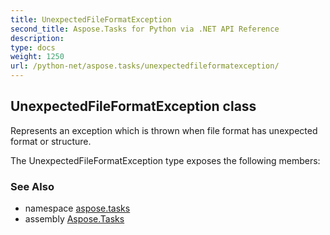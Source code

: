 ```yaml
---
title: UnexpectedFileFormatException
second_title: Aspose.Tasks for Python via .NET API Reference
description: 
type: docs
weight: 1250
url: /python-net/aspose.tasks/unexpectedfileformatexception/
---
```


## UnexpectedFileFormatException class

Represents an exception which is thrown when file format has unexpected format or structure.

The UnexpectedFileFormatException type exposes the following members:

### See Also

* namespace [aspose.tasks](/tasks/python-net/aspose.tasks/)
* assembly [Aspose.Tasks](/tasks/python-net/)

